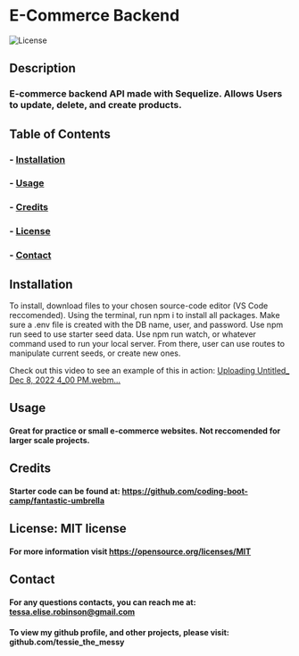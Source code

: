 # E-Commerce Backend
  ![License](https://img.shields.io/badge/license-MIT-brightgreen)

  ## Description
   ### E-commerce backend API made with Sequelize. Allows Users to update, delete, and create products.
    
  ## Table of Contents
  ### - [Installation](#installation)
  ### - [Usage](#usage)
  ### - [Credits](#credits)
  ### - [License](#license)
  ### - [Contact](#contact)

  ## Installation
  To install, download files to your chosen source-code editor (VS Code reccomended). Using the terminal, run npm i to install all packages. Make sure a .env file is created with the DB name, user, and password. Use npm run seed to use starter seed data. Use npm run watch, or whatever command used to run your local server. From there, user can use routes to manipulate current seeds, or create new ones.
  
  Check out this video to see an example of this in action: [Uploading Untitled_ Dec 8, 2022 4_00 PM.webm…]()


  ## Usage
  #### Great for practice or small e-commerce websites. Not reccomended for larger scale projects.


  ## Credits
  #### Starter code can be found at: https://github.com/coding-boot-camp/fantastic-umbrella


  ## License: MIT license
  #### For more information visit https://opensource.org/licenses/MIT
    
    
  ## Contact
  #### For any questions contacts, you can reach me at: tessa.elise.robinson@gmail.com
  #### To view my github profile, and other projects, please visit: github.com/tessie_the_messy
    
